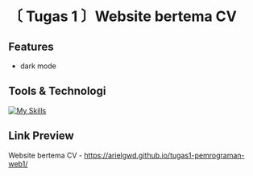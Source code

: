 # 〔 Tugas 1 〕Website bertema CV

## Features
- dark mode

## Tools & Technologi
[![My Skills](https://skillicons.dev/icons?i=vscode,tailwind,nodejs,js,html&perline=5)](https://skillicons.dev)


## Link Preview
Website bertema CV - https://arielgwd.github.io/tugas1-pemrograman-web1/
